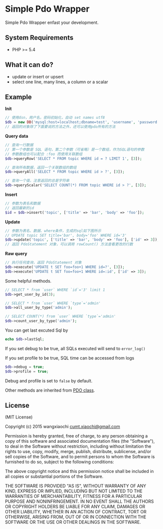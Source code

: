 # Simple Pdo Wrapper

Simple Pdo Wrapper enfast your development.

## System Requirements

* PHP >= 5.4

## What it can do?

- update or insert or upsert
- select one line, many lines, a column or a scalar

## Example

**Init**

```php
// 使用dsn，用户名，密码初始化，自动 set names utf8
$db = new DB('mysql:host=localhost;dbname=test', 'username', 'password');
// 返回的对象除了下面要说的方法之外，还可以使用pdo所有的方法
```

**Query data**

```php
// 查询一行数据
// 第一个参数是 SQL 语句，第二个参数（可省略）是一个数组，作为SQL语句的参数
// 参数数组也可以配合 :foo 而使用关联数组
$db->queryRow('SELECT * FROM topic WHERE id = ? LIMIT 1', [3]);

// 查询所有数据，返回一个关联数组的数组
$db->queryAll('SELECT * FROM topic WHERE id > ?', [3]);

// 查询一个值，注意返回的总是字符串
$db->queryScalar('SELECT COUNT(*) FROM topic WHERE id > ?', [3]);
```

**Insert**

```php
// 参数为表名和数据
// 返回最新的id
$id = $db->insert('topic', ['title' => 'bar', 'body' => 'foo']);
```

**Update**

```php
// 参数为表名、数据、where条件，生成的sql如下图所示
// UPDATE topic SET title='bar', body='foo' WHERE id='3'
$db->update('topic', ['title' => 'bar', 'body' => 'foo'], ['id' => 3]);
// 返回 PdoStatement 对象，可以调用 rowCount() 方法查看更改的行数
```

**Raw query**

```php
// 执行任何查询，返回 PdoStatement 对象
$db->execute('UPDATE t SET foo=foo+1 WHERE id=?', [3]);
$db->execute('UPDATE t SET foo=foo+1 WHERE id=:id', ['id' => 3]);
```

Some helpful methods.

```php
// SELECT * from `user` WHERE `id`='3' limit 1
$db->get_user_by_id(3);

// SELECT * from `user` WHERE `type`='admin'
$db->all_user_by_type('admin');

// SELECT COUNT(*) from `user` WHERE `type`='admin'
$db->count_user_by_type('admin');
```

You can get last excuted Sql by

```php
echo $db->lastSql;
```

If you set debug to be true, all SQLs executed will send to `error_log()`

If you set profile to be true, SQL time can be accessed from logs

```php
$db->debug = true;
$db->profile = true;
```

Debug and profile is set to `false` by default.

Other methods are inherited from [PDO class](https://php.net/manual/en/class.pdo.php).

## License ##

(MIT License)

Copyright (c) 2015 wangxiaochi cumt.xiaochi@gmail.com

Permission is hereby granted, free of charge, to any person obtaining a copy of this software and associated documentation files (the "Software"), to deal in the Software without restriction, including without limitation the rights to use, copy, modify, merge, publish, distribute, sublicense, and/or sell copies of the Software, and to permit persons to whom the Software is furnished to do so, subject to the following conditions:

The above copyright notice and this permission notice shall be included in all copies or substantial portions of the Software.

THE SOFTWARE IS PROVIDED "AS IS", WITHOUT WARRANTY OF ANY KIND, EXPRESS OR IMPLIED, INCLUDING BUT NOT LIMITED TO THE WARRANTIES OF MERCHANTABILITY, FITNESS FOR A PARTICULAR PURPOSE AND NONINFRINGEMENT. IN NO EVENT SHALL THE AUTHORS OR COPYRIGHT HOLDERS BE LIABLE FOR ANY CLAIM, DAMAGES OR OTHER LIABILITY, WHETHER IN AN ACTION OF CONTRACT, TORT OR OTHERWISE, ARISING FROM, OUT OF OR IN CONNECTION WITH THE SOFTWARE OR THE USE OR OTHER DEALINGS IN THE SOFTWARE.
